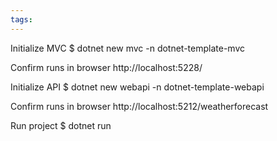 ```yaml
---
tags:
---
```


Initialize MVC
$ dotnet new mvc -n dotnet-template-mvc

Confirm runs in browser
http://localhost:5228/

Initialize API
$ dotnet new webapi -n dotnet-template-webapi

Confirm runs in browser
http://localhost:5212/weatherforecast

Run project
$ dotnet run
